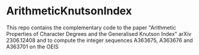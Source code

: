 # ArithmeticKnutsonIndex
This repo contains the complementary code to the paper "Arithmetic Properties of Character Degrees and the Generalised Knutson Index" arXiv 2306.12408 and to compute the integer sequences A363675, A363676 and A363701 on the OEIS
